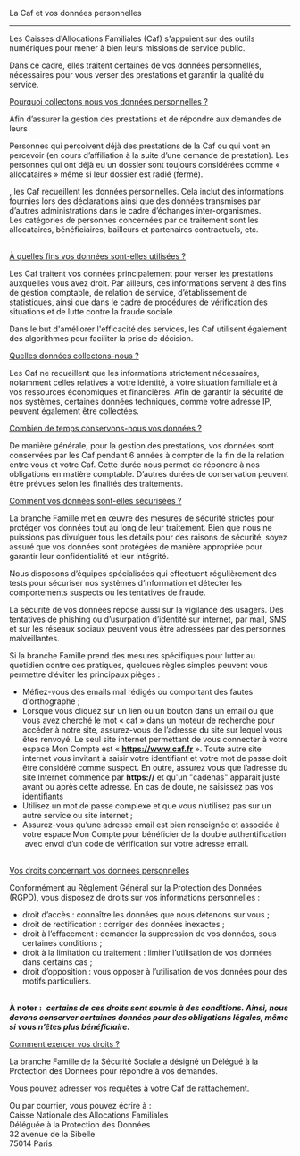 La Caf et vos données personnelles


--------------------------------------

Les Caisses d'Allocations Familiales (Caf) s'appuient sur des outils numériques pour mener à bien leurs missions de service public. 

Dans ce cadre, elles traitent certaines de vos données personnelles, nécessaires pour vous verser des prestations et garantir la qualité du service.

[Pourquoi collectons nous vos données personnelles ?](#Pourquoicollectonsnousvosdonnespersonnelles)

Afin d’assurer la gestion des prestations et de répondre aux demandes de leurs

Personnes qui perçoivent déjà des prestations de la Caf ou qui vont en percevoir (en cours d’affiliation à la suite d’une demande de prestation). Les personnes qui ont déjà eu un dossier sont toujours considérées comme « allocataires » même si leur dossier est radié (fermé).

, les Caf recueillent les données personnelles. Cela inclut des informations fournies lors des déclarations ainsi que des données transmises par d’autres administrations dans le cadre d’échanges inter-organismes.   
Les catégories de personnes concernées par ce traitement sont les allocataires, bénéficiaires, bailleurs et partenaires contractuels, etc.  
 

[À quelles fins vos données sont-elles utilisées ?](#quellesfinsvosdonnessontellesutilises)

Les Caf traitent vos données principalement pour verser les prestations auxquelles vous avez droit. Par ailleurs, ces informations servent à des fins de gestion comptable, de relation de service, d’établissement de statistiques, ainsi que dans le cadre de procédures de vérification des situations et de lutte contre la fraude sociale.

Dans le but d'améliorer l'efficacité des services, les Caf utilisent également des algorithmes pour faciliter la prise de décision. 

[Quelles données collectons-nous ?](#Quellesdonnescollectonsnous)

Les Caf ne recueillent que les informations strictement nécessaires, notamment celles relatives à votre identité, à votre situation familiale et à vos ressources économiques et financières. Afin de garantir la sécurité de nos systèmes, certaines données techniques, comme votre adresse IP, peuvent également être collectées.

[Combien de temps conservons-nous vos données ?](#Combiendetempsconservonsnousvosdonnes)

De manière générale, pour la gestion des prestations, vos données sont conservées par les Caf pendant 6 années à compter de la fin de la relation entre vous et votre Caf. Cette durée nous permet de répondre à nos obligations en matière comptable. D’autres durées de conservation peuvent être prévues selon les finalités des traitements.

[Comment vos données sont-elles sécurisées ?](#Commentvosdonnessontellesscurises)

La branche Famille met en œuvre des mesures de sécurité strictes pour protéger vos données tout au long de leur traitement. Bien que nous ne puissions pas divulguer tous les détails pour des raisons de sécurité, soyez assuré que vos données sont protégées de manière appropriée pour garantir leur confidentialité et leur intégrité. 

Nous disposons d’équipes spécialisées qui effectuent régulièrement des tests pour sécuriser nos systèmes d’information et détecter les comportements suspects ou les tentatives de fraude.

La sécurité de vos données repose aussi sur la vigilance des usagers. Des tentatives de phishing ou d’usurpation d’identité sur internet, par mail, SMS et sur les réseaux sociaux peuvent vous être adressées par des personnes malveillantes.

Si la branche Famille prend des mesures spécifiques pour lutter au quotidien contre ces pratiques, quelques règles simples peuvent vous permettre d’éviter les principaux pièges :

* Méfiez-vous des emails mal rédigés ou comportant des fautes d'orthographe ;
* Lorsque vous cliquez sur un lien ou un bouton dans un email ou que vous avez cherché le mot « caf » dans un moteur de recherche pour accéder à notre site, assurez-vous de l’adresse du site sur lequel vous êtes renvoyé. Le seul site internet permettant de vous connecter à votre espace Mon Compte est « **https://www.caf.fr** ». Toute autre site internet vous invitant à saisir votre identifiant et votre mot de passe doit être considéré comme suspect. En outre, assurez vous que l’adresse du site Internet commence par **https://** et qu'un "cadenas" apparait juste avant ou après cette adresse. En cas de doute, ne saisissez pas vos identifiants
* Utilisez un mot de passe complexe et que vous n’utilisez pas sur un autre service ou site internet ;
* Assurez-vous qu’une adresse email est bien renseignée et associée à votre espace Mon Compte pour bénéficier de la double authentification  avec envoi d’un code de vérification sur votre adresse email.     
     

[Vos droits concernant vos données personnelles](#Vosdroitsconcernantvosdonnespersonnelles)

Conformément au Règlement Général sur la Protection des Données (RGPD), vous disposez de droits sur vos informations personnelles : 

* droit d’accès : connaître les données que nous détenons sur vous ;
* droit de rectification : corriger des données inexactes ;
* droit à l’effacement : demander la suppression de vos données, sous certaines conditions ;
* droit à la limitation du traitement : limiter l’utilisation de vos données dans certains cas ;
* droit d’opposition : vous opposer à l’utilisation de vos données pour des motifs particuliers.  
     

**À noter :**  _**certains de ces droits sont soumis à des conditions. Ainsi, nous devons conserver certaines données pour des obligations légales, même si vous n’êtes plus bénéficiaire.**_

[Comment exercer vos droits ?](#Commentexercervosdroits)

La branche Famille de la Sécurité Sociale a désigné un Délégué à la Protection des Données pour répondre à vos demandes. 

Vous pouvez adresser vos requêtes à votre Caf de rattachement.    
  
Ou par courrier, vous pouvez écrire à :  
Caisse Nationale des Allocations Familiales   
Déléguée à la Protection des Données    
32 avenue de la Sibelle    
75014 Paris